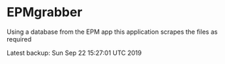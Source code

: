 # EPMgrabber
Using a database from the EPM app this application scrapes the files as required


Latest backup: Sun Sep 22 15:27:01 UTC 2019
